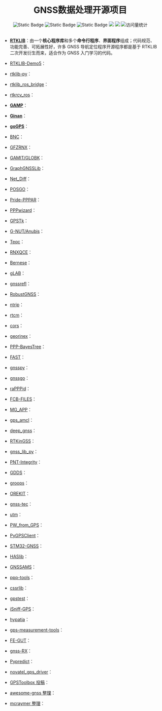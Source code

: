 <div align="center">
<h1>GNSS数据处理开源项目</h1>
</div>



<div align="center">
    <img alt="Static Badge" src="https://img.shields.io/badge/QQ-1482275402-red">
    <img alt="Static Badge" src="https://img.shields.io/badge/%E5%BE%AE%E4%BF%A1-lizhengxiao99-green">
    <img alt="Static Badge" src="https://img.shields.io/badge/Email-dauger%40126.com-brown">
    <a href="https://blog.csdn.net/daoge2666/"><img src="https://img.shields.io/badge/CSDN-论坛-c32136" /></a>
    <a href="https://www.zhihu.com/people/dao-ge-92-60/"><img src="https://img.shields.io/badge/Zhihu-知乎-blue" /></a>
    <img src="https://komarev.com/ghpvc/?username=LiZhengXiao99&label=Views&color=0e75b6&style=flat" alt="访问量统计" />
</div>
<br/>

* **[RTKLIB](https://www.rtklib.com/)**：由一个**核心程序库**和多个**命令行程序**、**界面程序**组成；代码规范、功能完善、可拓展性好，许多 GNSS 导航定位程序开源程序都是基于 RTKLIB 二次开发衍生而来，适合作为 GNSS 入门学习的代码。
* [RTKLIB-Demo5](https://github.com/rtklibexplorer/RTKLIB)：
* [rtklib-py](https://github.com/rtklibexplorer/rtklib-py)：
* [rtklib_ros_bridge](https://github.com/MapIV/rtklib_ros_bridge)：
* [rtkrcv_ros](https://github.com/ajbfinesc/rtkrcv_ros)：
* **[GAMP](https://geodesy.noaa.gov/gps-toolbox/GAMP.htm)**：
* **[Ginan](https://github.com/GeoscienceAustralia/ginan)**：
* **[goGPS](https://github.com/goGPS-Project/goGPS_MATLAB)**：
* [BNC](https://igs.bkg.bund.de/ntrip/bnc)：
* [GFZRNX](https://dataservices.gfz-potsdam.de/panmetaworks/showshort.php?id=escidoc:1577894)：
* [GAMIT/GLOBK]()：
* [GraphGNSSLib](https://github.com/weisongwen/GraphGNSSLib)：
* [Net_Diff](https://github.com/YizeZhang/Net_Diff)：
* [POSGO](https://github.com/lizhengnss/POSGO)：
* [Pride-PPPAR](https://github.com/PrideLab/PRIDE-PPPAR)：
* [PPPwizard](http://www.ppp-wizard.net/)：
* [GPSTk](https://github.com/SGL-UT/GPSTk)：
* [G-NUT/Anubis](https://www.pecny.cz/Joomla25/index.php/gnss/sw/anubis)：
* [Teqc](https://www.unavco.org/software/data-processing/teqc/teqc.html)：
* [RNXQCE](https://github.com/cuizilu/RNXQCE)：
* [Bernese](https://www.bernese.unibe.ch/)：
* [gLAB](https://github.com/valgur/gLAB?tab=readme-ov-file)：
* [gnssrefl](https://github.com/kristinemlarson/gnssrefl)：
* [RobustGNSS](https://github.com/wvu-navLab/RobustGNSS)：
* [ntrip](https://github.com/sevensx/ntrip)：
* [rtcm](https://github.com/Node-NTRIP/rtcm)：
* [cors](https://github.com/Erensu/cors)：
* [georinex](https://github.com/geospace-code/georinex)：
* [PPP-BayesTree](https://github.com/wvu-navLab/PPP-BayesTree)：
* [FAST](https://github.com/ChangChuntao/FAST)：
* [gnsspy](https://github.com/GNSSpy-Project/gnsspy)：
* [gnssgo](https://github.com/FengXuebin/gnssgo)：
* [raPPPid](https://github.com/TUW-VieVS/raPPPid)：
* [FCB-FILES](https://github.com/FCB-SGG/FCB-FILES)：
* [MG_APP](https://github.com/XiaoGongWei/MG_APP)：
* [gps_amcl](https://github.com/midemig/gps_amcl)：
* [deep_gnss](https://github.com/Stanford-NavLab/deep_gnss)：
* [RTKinGSS](https://github.com/shaolinbit/RTKinGSS)：
* [gnss_lib_py](https://github.com/Stanford-NavLab/gnss_lib_py)：
* [PNT-Integrity](https://github.com/cisagov/PNT-Integrity)：
* [GDDS](https://geodesy.noaa.gov/gps-toolbox/gdds.shtml)：
* [groops](https://github.com/groops-devs/groops)：
* [OREKIT](https://link.zhihu.com/?target=https%3A//www.orekit.org/)：
* [gnss-tec](https://github.com/gnss-lab/gnss-tec)：
* [utm](https://github.com/sfegan/utm)：
* [PW_from_GPS](https://github.com/ZiskinZiv/PW_from_GPS)：

* [PyGPSClient](https://github.com/semuconsulting/PyGPSClient)：
* [STM32-GNSS](https://github.com/SimpleMethod/STM32-GNSS)：
* [HASlib](https://github.com/nlsfi/HASlib)：
* [GNSSAMS](https://github.com/GanAHE/GNSSAMS)：
* [ppp-tools](https://github.com/aewallin/ppp-tools)：
* [cssrlib](https://github.com/hirokawa/cssrlib)：
* [gpstest](https://github.com/barbeau/gpstest)：
* [iSniff-GPS](https://github.com/hubert3/iSniff-GPS)：
* [hypatia](https://github.com/snkas/hypatia)：
* [gps-measurement-tools](https://github.com/google/gps-measurement-tools)：
* [FE-GUT](https://github.com/zhaoqj23/FE-GUT)：
* [gnss-RX](https://github.com/HeryMwenegoha/gnss-RX)：
* [Pypredict](https://github.com/spel-uchile/Pypredict)：
* [novatel_gps_driver](https://github.com/swri-robotics/novatel_gps_driver)：
* [GPSToolbox 投稿](https://geodesy.noaa.gov/gps-toolbox/exist.htm)：
* [awesome-gnss 整理](https://github.com/barbeau/awesome-gnss)：
* [mcraymer 整理](https://mcraymer.github.io/geodesy/index.html)：